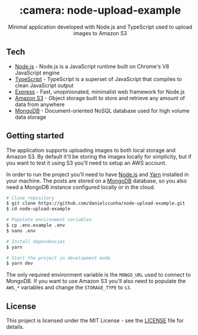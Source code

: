 <div align="center">
  <h1>:camera: node-upload-example</h1>
  <p>Minimal application developed with Node.js and TypeScript used to upload images to Amazon S3</p>
</div>

## Tech

- [Node.js][nodejs] - Node.js is a JavaScript runtime built on Chrome's V8 JavaScript engine
- [TypeScript][typescript] - TypeScript is a superset of JavaScript that compiles to clean JavaScript output
- [Express][express] - Fast, unopinionated, minimalist web framework for Node.js
- [Amazon S3][s3] - Object storage built to store and retrieve any amount of data from anywhere
- [MongoDB][mongo] - Document-oriented NoSQL database used for high volume data storage

## Getting started

The application supports uploading images to both local storage and Amazon S3. By default it'll be storing the images locally for simplicity, but if you want to test it using S3 you'll need to setup an AWS account.

In order to run the project you'll need to have [Node.js][nodejs] and [Yarn][yarn] installed in your machine. The posts are stored on a [MongoDB][mongo] database, so you also need a MongoDB instance configured locally or in the cloud.

```sh
# Clone repository
$ git clone https://github.com/danielccunha/node-upload-example.git
$ cd node-upload-example

# Populate environment variables
$ cp .env.example .env
$ nano .env

# Install dependencies
$ yarn

# Start the project in development mode
$ yarn dev
```

The only required environment variable is the `MONGO_URL` used to connect to MongoDB. If you want to use Amazon S3 you'll also need to populate the `AWS_*` variables and change the `STORAGE_TYPE` to `s3`.

## License

This project is licensed under the MIT License - see the [LICENSE](LICENSE) file for details.

[nodejs]: https://nodejs.org/en/
[typescript]: https://github.com/microsoft/TypeScript
[express]: https://expressjs.com/
[s3]: https://aws.amazon.com/s3/
[mongo]: https://www.mongodb.com/
[yarn]: https://yarnpkg.com/
